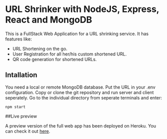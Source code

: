 # URL Shrinker with NodeJS, Express, React and MongoDB

This is a FullStack Web Application for a URL shrinking service. It has features like:

- URL Shortening on the go.
- User Registration for all her/his custom shortened URL.
- QR code generation for shortened URLs.

## Intallation

You need a local or remote MongoDB database. Put the URL in your .env configuration.
Copy or clone the git repository and run server and client seperately.
Go to the individual directory from seperate terminals and enter:

```
npm start
```

##Live preview

A preview version of the full web app has been deployed on Heroku. You can check it out [here](https://shrnkurls.herokuapp.com/).
